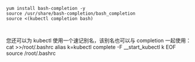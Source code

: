 ```
yum install bash-completion -y
source /usr/share/bash-completion/bash_completion
source <(kubectl completion bash)



```
您还可以为 kubectl 使用一个速记别名，该别名也可以与 completion 一起使用：
cat >>/root/.bashrc
alias k=kubectl
complete -F __start_kubectl k
EOF
source /root/.bashrc

